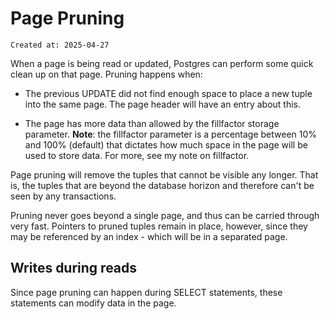 # Page Pruning

```
Created at: 2025-04-27
```

When a page is being read or updated, Postgres can perform some quick clean up
on that page. Pruning happens when:

- The previous UPDATE did not find enough space to place a new tuple into the
  same page. The page header will have an entry about this.

- The page has more data than allowed by the fillfactor storage parameter.
  **Note**: the fillfactor parameter is a percentage between 10% and 100%
  (default) that dictates how much space in the page will be used to store
  data. For more, see my note on fillfactor.

Page pruning will remove the tuples that cannot be visible any longer. That is,
the tuples that are beyond the database horizon and therefore can't be seen by
any transactions.

Pruning never goes beyond a single page, and thus can be carried through very
fast. Pointers to pruned tuples remain in place, however, since they may be
referenced by an index - which will be in a separated page.

## Writes during reads

Since page pruning can happen during SELECT statements, these statements can
modify data in the page.
